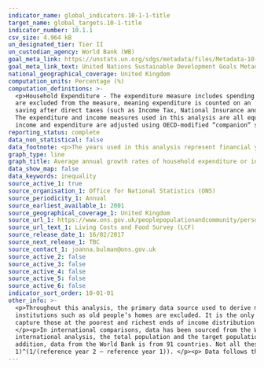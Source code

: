 ```yaml
---
indicator_name: global_indicators.10-1-1-title
target_name: global_targets.10-1-title
indicator_number: 10.1.1
csv_size: 4.964 kB
un_designated_tier: Tier II
un_custodian_agency: World Bank (WB)
goal_meta_link: https://unstats.un.org/sdgs/metadata/files/Metadata-10-01-01.pdf
goal_meta_link_text: United Nations Sustainable Development Goals Metadata (PDF 221 KB)
national_geographical_coverage: United Kingdom
computation_units: Percentage (%)
computation_definitions: >-
  <p>Household Expenditure - The expenditure measure includes spending on items that are usually purchased frequently (such as food, petrol), as well as less frequent expenditure (such as household appliances and furnishings). Housing costs such as rent, Council Tax, mortgage payments etc.
  are excluded from the measure, meaning expenditure is counted on an ‘after housing costs’ (AHC)  basis. </p><p>Household Income - The measure we use for income is household disposable income, AHC. Disposable income is the amount of money that households have available for spending and
  saving after direct taxes (such as Income Tax, National Insurance and Council Tax) and pension contributions have been accounted for. It includes earnings from employment, private pensions and investments as well as cash benefits provided by the state. </p><p>Reflecting household size -
  The expenditure and income measures used in this analysis are all equivalised. Equivalisation is the process of accounting for the fact that households with many members are likely to need a higher income to achieve the same standard of living as households with fewer members. Both
  income and expenditure are adjusted using OECD-modified “companion” scales developed for AHC measures in thee Department for Work and Pensions (DWP) Households below average income (HBAI) series.
reporting_status: complete
data_non_statistical: false
data_footnote: <p>The years used in this analysis represent financial years - so 2011/12 refers to April 2011 to March 2012. 2010/11-2015/16 refers to the five year annualised average of that period. </p><p>Please note the y axis does not go to 100% for ease of visualisation.
graph_type: line
graph_title: Average annual growth rates of household expenditure or income per capita
data_show_map: false
data_keywords: inequality
source_active_1: true
source_organisation_1: Office for National Statistics (ONS)
source_periodicity_1: Annual
source_earliest_available_1: 2001
source_geographical_coverage_1: United Kingdom
source_url_1: https://www.ons.gov.uk/peoplepopulationandcommunity/personalandhouseholdfinances/incomeandwealth/methodologies/livingcostsandfoodsurvey
source_url_text_1: Living Costs and Food Survey (LCF)
source_release_date_1: 16/02/2017
source_next_release_1: TBC
source_contact_1: joanna.bulman@ons.gov.uk
source_active_2: false
source_active_3: false
source_active_4: false
source_active_5: false
source_active_6: false
indicator_sort_order: 10-01-01
other_info: >-
  <p>Throughout this analysis, the primary data source used to derive measures of both income and expenditure in the UK is the Living Costs and Food Survey (LCF). The LCF is an annual survey of the expenditure and income of private households; people living in hotels, lodging houses and
  institutions such as old people’s homes are excluded. It is the only data source to collect detailed data on both income and expenditure, thereby allowing analysis of the two measures. </p><p>As with all surveys, there are some limitations to be aware of. The LCF is known to not fully
  capture those at the poorest and richest ends of income distribution and suffers from non-response error. When analysing inequalities, this can impact on the representation of the target population (in this case, the bottom 40%) and the overall appearance of income distribution.
  </p><p>In international comparisons, data has been sourced from the World Bank, and data for the UK comes from Eurostat’s  European Union Statistics on Income and Living Conditions (EU-SILC). The EU-SILC collects data on poverty, income, social exclusion and living conditions. In the
  international analysis, the total population and the target population (bottom 40%) are defined on a household level, before housing costs (BHC). </p><p>Eurostat sets the reference year at T-1 from the survey year, therefore 2009 reference year will refer to 2010 survey data. In
  addition, data from the World Bank is from 91 countries. Not all these countries will have annual surveys, therefore the reference years for the annualised growth rates are labelled at circa 2010 to 2015. The annualised growth rate is computed as - (mean in year 2/mean in year
  1)^(1/(reference year 2 – reference year 1)). </p><p> Data follows the UN specification for this indicator. This indicator has been identified in collaboration with topic experts.
---
```

